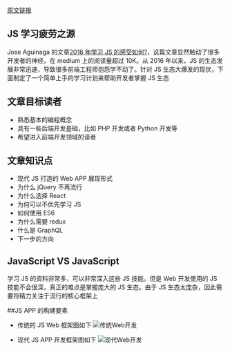 [原文链接](https://medium.freecodecamp.org/a-study-plan-to-cure-javascript-fatigue-8ad3a54f2eb1)

## JS 学习疲劳之源

Jose Aguinaga 的文章[2016 年学习 JS 的感受如何?](https://hackernoon.com/how-it-feels-to-learn-javascript-in-2016-d3a717dd577f#.5wjpn7svo)，这篇文章显然触动了很多开发者的神经，在 medium 上的阅读量超过 10K。从 2016 年以来，JS 的生态发展非常迅速，导致很多前端工程师抱怨学不动了。针对 JS 生态大爆发的现状，下面制定了一个简单上手的学习计划来帮助开发者掌握 JS 生态

## 文章目标读者

- 熟悉基本的编程概念
- 具有一些后端开发基础，比如 PHP 开发或者 Python 开发等
- 希望进入前端开发领域的读者

## 文章知识点

- 现代 JS 打造的 Web APP 展现形式
- 为什么 jQuery 不再流行
- 为什么选择 React
- 为何可以不优先学习 JS
- 如何使用 ES6
- 为什么需要 redux
- 什么是 GraphQL
- 下一步的方向

## JavaScript VS JavaScript

学习 JS 的资料非常多，可以非常深入这些 JS 技能。但是 Web 开发使用的 JS 技能不会很深，真正的难点是掌握庞大的 JS 生态。由于 JS 生态太庞杂，因此需要将精力关注于流行的核心框架上

##JS APP 的构建要素

- 传统的 JS Web 框架图如下
  ![传统Web开发](./asset/old-web-dev.PNG)

- 现代 JS APP 开发框架图如下
  ![现代Web开发](./asset/modern-web-dev.PNG)
